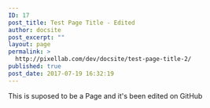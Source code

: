 ```yaml
---
ID: 17
post_title: Test Page Title - Edited
author: docsite
post_excerpt: ""
layout: page
permalink: >
  http://pixellab.com/dev/docsite/test-page-title-2/
published: true
post_date: 2017-07-19 16:32:19
---
```

This is suposed to be a Page and it's been edited on GitHub
